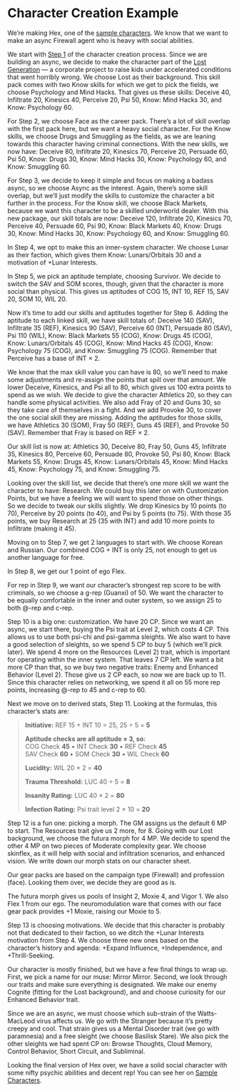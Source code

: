 # Character Creation Example

We’re making Hex, one of the [sample characters](../05/00-sample-characters.md). We know that we want to make an async Firewall agent who is heavy with social abilities.

We start with [Step 1](../04/04-step-1-background.md) of the character creation process. Since we are building an async, we decide to make the character part of the [Lost Generation](../08/06-family-and-children.md#the-lost) — a corporate project to raise kids under accelerated conditions that went horribly wrong. We choose Lost as their background. This skill pack comes with two Know skills for which we get to pick the fields, we choose Psychology and Mind Hacks. That gives us these skills: Deceive 40, Infiltrate 20, Kinesics 40, Perceive 20, Psi 50, Know: Mind Hacks 30, and Know: Psychology 60.

For Step 2, we choose Face as the career pack. There’s a lot of skill overlap with the first pack here, but we want a heavy social character. For the Know skills, we choose Drugs and Smuggling as the fields, as we are leaning towards this character having criminal connections. With the new skills, we now have: Deceive 80, Infiltrate 20, Kinesics 70, Perceive 20, Persuade 60, Psi 50, Know: Drugs 30, Know: Mind Hacks 30, Know: Psychology 60, and Know: Smuggling 60.

For Step 3, we decide to keep it simple and focus on making a badass async, so we choose Async as the interest. Again, there’s some skill overlap, but we’ll just modify the skills to customize the character a bit further in the process. For the Know skill, we choose Black Markets, because we want this character to be a skilled underworld dealer. With this new package, our skill totals are now: Deceive 120, Infiltrate 20, Kinesics 70, Perceive 40, Persuade 60, Psi 90, Know: Black Markets 40, Know: Drugs 30, Know: Mind Hacks 30, Know: Psychology 60, and Know: Smuggling 60.

In Step 4, we opt to make this an inner-system character. We choose Lunar as their faction, which gives them Know: Lunars/Orbitals 30 and a motivation of +Lunar Interests.

In Step 5, we pick an aptitude template, choosing Survivor. We decide to switch the SAV and SOM scores, though, given that the character is more social than physical. This gives us aptitudes of COG 15, INT 10, REF 15, SAV 20, SOM 10, WIL 20.

Now it’s time to add our skills and aptitudes together for Step 6. Adding the aptitude to each linked skill, we have skill totals of: Deceive 140 (SAV), Infiltrate 35 (REF), Kinesics 90 (SAV), Perceive 60 (INT), Persuade 80 (SAV), Psi 110 (WIL), Know: Black Markets 55 (COG), Know: Drugs 45 (COG), Know: Lunars/Orbitals 45 (COG), Know: Mind Hacks 45 (COG), Know: Psychology 75 (COG), and Know: Smuggling 75 (COG). Remember that Perceive has a base of INT × 2.

We know that the max skill value you can have is 80, so we’ll need to make some adjustments and re-assign the points that spill over that amount. We lower Deceive, Kinesics, and Psi all to 80, which gives us 100 extra points to spend as we wish. We decide to give the character Athletics 20, so they can handle some physical activities. We also add Fray of 20 and Guns 30, so they take care of themselves in a fight. And we add Provoke 30, to cover the one social skill they are missing. Adding the aptitudes for those skills, we have Athletics 30 (SOM), Fray 50 (REF), Guns 45 (REF), and Provoke 50 (SAV). Remember that Fray is based on REF × 2.

Our skill list is now at: Athletics 30, Deceive 80, Fray 50, Guns 45, Infiltrate 35, Kinesics 80, Perceive 60, Persuade 80, Provoke 50, Psi 80, Know: Black Markets 55, Know: Drugs 45, Know: Lunars/Orbitals 45, Know: Mind Hacks 45, Know: Psychology 75, and Know: Smuggling 75.

Looking over the skill list, we decide that there’s one more skill we want the character to have: Research. We could buy this later on with Customization Points, but we have a feeling we will want to spend those on other things. So we decide to tweak our skills slightly. We drop Kinesics by 10 points (to 70), Perceive by 20 points (to 40), and Psi by 5 points (to 75). With those 35 points, we buy Research at 25 (35 with INT) and add 10 more points to Infiltrate (making it 45).

Moving on to Step 7, we get 2 languages to start with. We choose Korean and Russian. Our combined COG + INT is only 25, not enough to get us another language for free.

In Step 8, we get our 1 point of ego Flex.

For rep in Step 9, we want our character’s strongest rep score to be with criminals, so we choose a g-rep (Guanxi) of 50. We want the character to be equally comfortable in the inner and outer system, so we assign 25 to both @-rep and c-rep.

Step 10 is a big one: customization. We have 20&nbsp;CP. Since we want an async, we start there, buying the Psi trait at Level 2, which costs 4&nbsp;CP. This allows us to use both psi-chi and psi-gamma sleights. We also want to have a good selection of sleights, so we spend 5&nbsp;CP to buy 5 (which we’ll pick later). We spend 4 more on the Resources (Level 2) trait, which is important for operating within the inner system. That leaves 7&nbsp;CP left. We want a bit more CP than that, so we buy two negative traits: Enemy and Enhanced Behavior (Level 2). Those give us 2&nbsp;CP each, so now we are back up to 11. Since this character relies on networking, we spend it all on 55 more rep points, increasing @-rep to 45 and c-rep to 60.

Next we move on to derived stats, Step 11. Looking at the formulas, this character’s stats are:

<blockquote>

**Initiative:** REF 15 + INT 10 = 25, 25 ÷ 5 = **5**

**Aptitude checks are all aptitude × 3, so:**<br>
COG Check **45** • INT Check **30** • REF Check **45**<br>
SAV Check **60** • SOM Check **30** • WIL Check **60**

**Lucidity:** WIL 20 × 2 = **40**

**Trauma Threshold:** LUC 40 ÷ 5 = **8**

**Insanity Rating:** LUC 40 × 2 = **80**

**Infection Rating:** Psi trait level 2 × 10 = **20**

</blockquote>

Step 12 is a fun one: picking a morph. The GM assigns us the default 6&nbsp;MP to start. The Resources trait give us 2 more, for 8. Going with our Lost background, we choose the futura morph for 4&nbsp;MP. We decide to spend the other 4&nbsp;MP on two pieces of Moderate complexity gear. We choose skinflex, as it will help with social and infiltration scenarios, and enhanced vision. We write down our morph stats on our character sheet.

Our gear packs are based on the campaign type (Firewall) and profession (face). Looking them over, we decide they are good as is.

The futura morph gives us pools of Insight 2, Moxie 4, and Vigor 1. We also Flex 1 from our ego. The neuromodulation ware that comes with our face gear pack provides +1 Moxie, raising our Moxie to 5.

Step 13 is choosing motivations. We decide that this character is probably not that dedicated to their faction, so we ditch the +Lunar Interests motivation from Step 4. We choose three new ones based on the character’s history and agenda: +Expand Influence, +Independence, and +Thrill-Seeking.

Our character is mostly finished, but we have a few final things to wrap up. First, we pick a name for our muse: Mirror Mirror. Second, we look through our traits and make sure everything is designated. We make our enemy Cognite (fitting for the Lost background), and and choose curiosity for our Enhanced Behavior trait.

Since we are an async, we must choose which sub-strain of the Watts-MacLeod virus affects us. We go with the Stranger because it’s pretty creepy and cool. That strain gives us a Mental Disorder trait (we go with paramnesia) and a free sleight (we choose Basilisk Stare). We also pick the other sleights we had spent CP on: Browse Thoughts, Cloud Memory, Control Behavior, Short Circuit, and Subliminal.

Looking the final version of Hex over, we have a solid social character with some nifty psychic abilities and decent rep! You can see her on [Sample Characters](../05/00-sample-characters.md).
